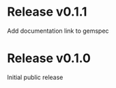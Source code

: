 Release v0.1.1
====================

Add documentation link to gemspec

Release v0.1.0
====================

Initial public release
